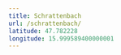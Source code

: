 ```yaml
---
title: Schrattenbach
url: /schrattenbach/
latitude: 47.782228
longitude: 15.999589400000001
---
```


